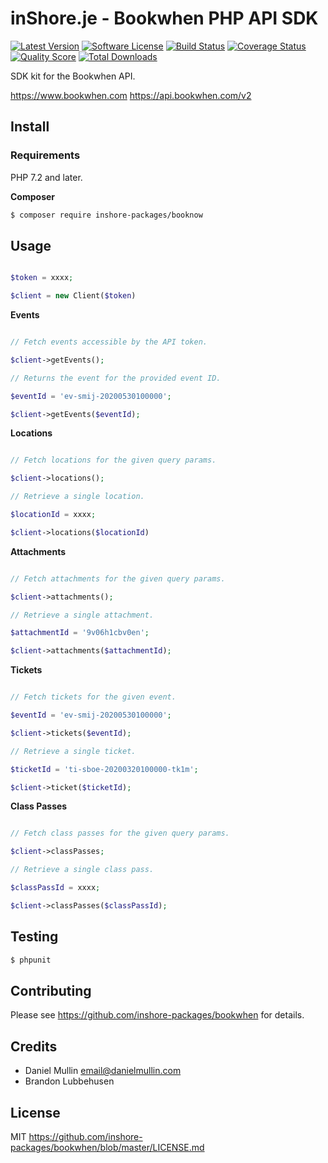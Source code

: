 # inShore.je - Bookwhen PHP API SDK

[![Latest Version](https://img.shields.io/github/release/inshore-packages/bookwhen.svg?style=flat-square)](https://github.com/inshore-packages/bookwhen/releases)
[![Software License](https://img.shields.io/badge/license-MIT-brightgreen.svg?style=flat-square)](LICENSE.md)
[![Build Status](https://img.shields.io/travis/inshore-packages/bookwhen/master.svg?style=flat-square)](https://travis-ci.org/inshore-packages/bookwhen)
[![Coverage Status](https://img.shields.io/scrutinizer/coverage/g/inshore-packages/bookwhen.svg?style=flat-square)](https://scrutinizer-ci.com/g/inshore-packages/bookwhen/code-structure)
[![Quality Score](https://img.shields.io/scrutinizer/g/inshore-packages/bookwhen.svg?style=flat-square)](https://scrutinizer-ci.com/g/inshore-packages/bookwhen)
[![Total Downloads](https://img.shields.io/packagist/dt/inshore-packages/bookwhen.svg?style=flat-square)](https://packagist.org/packages/inshore-packages/bookwhen)

SDK kit for the Bookwhen API.

https://www.bookwhen.com
https://api.bookwhen.com/v2

## Install

### Requirements

PHP 7.2 and later.

**Composer**

``` bash
$ composer require inshore-packages/booknow
```

## Usage

``` php

$token = xxxx;

$client = new Client($token)

```

**Events**

``` php

// Fetch events accessible by the API token.

$client->getEvents();

// Returns the event for the provided event ID.

$eventId = 'ev-smij-20200530100000';

$client->getEvents($eventId);

```

**Locations**

``` php

// Fetch locations for the given query params.

$client->locations();

// Retrieve a single location.

$locationId = xxxx;

$client->locations($locationId)

``` 

**Attachments**

``` php

// Fetch attachments for the given query params.

$client->attachments();

// Retrieve a single attachment.

$attachmentId = '9v06h1cbv0en';

$client->attachments($attachmentId);

```

**Tickets**

``` php

// Fetch tickets for the given event.

$eventId = 'ev-smij-20200530100000';

$client->tickets($eventId);

// Retrieve a single ticket.

$ticketId = 'ti-sboe-20200320100000-tk1m';

$client->ticket($ticketId);

```

**Class Passes**

``` php

// Fetch class passes for the given query params.

$client->classPasses;

// Retrieve a single class pass.

$classPassId = xxxx;

$client->classPasses($classPassId);

```

## Testing

``` bash
$ phpunit
```

## Contributing

Please see https://github.com/inshore-packages/bookwhen for details.

## Credits

- Daniel Mullin email@danielmullin.com
- Brandon Lubbehusen

## License

MIT
https://github.com/inshore-packages/bookwhen/blob/master/LICENSE.md


